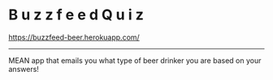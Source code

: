 # B u z z f e e d  Q u i z

https://buzzfeed-beer.herokuapp.com/

---------------------------

MEAN app that emails you what type of beer drinker you are based on your answers!

